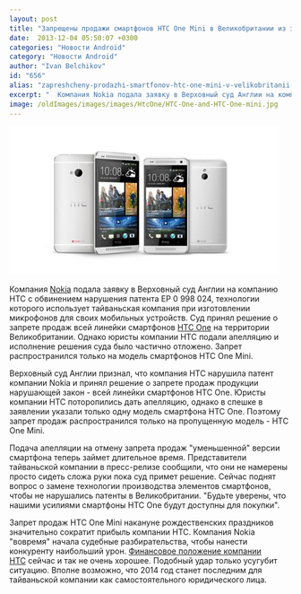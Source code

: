 ```yaml
---
layout: post
title: "Запрещены продажи смартфонов HTC One Mini в Великобритании из за претензий Nokia"
date:  2013-12-04 05:50:07 +0300
categories: "Новости Android"
category: "Новости Android"
author: "Ivan Belchikov"
id: "656"
alias: "zapreshcheny-prodazhi-smartfonov-htc-one-mini-v-velikobritanii-iz-za-pretenzij-nokia"
excerpt: "  Компания Nokia подала заявку в Верховный суд Англии на компанию HTC с обвинением нарушения патента EP 0 998 024, технологии которого использует тайваньская компания при изготовлении микрофонов для своих мобильных устройств. Суд принял решение о запрете продаж всей линейки смартфонов HTC One на территории Великобритании. Однако юристы компании HTC подали апелляцию и исполнение решения суда было частично отложено. Запрет распространился только на модель смартфонов HTC One Mini."
image: /oldImages/images/images/HtcOne/HTC-One-and-HTC-One-mini.jpg
---
```

<img src="/oldImages/images/images/HtcOne/HTC-One-and-HTC-One-mini.jpg" alt="Смартфоны HTC One" />  

Компания <a href="index.php?option=com_content&amp;view=article&amp;id=416&amp;catid=8&amp;Itemid=102">Nokia</a> подала заявку в Верховный суд Англии на компанию HTC с обвинением нарушения патента EP 0 998 024, технологии которого использует тайваньская компания при изготовлении микрофонов для своих мобильных устройств. Суд принял решение о запрете продаж всей линейки смартфонов <a href="index.php?option=com_content&amp;view=article&amp;id=288&amp;catid=8&amp;Itemid=102">HTC One</a> на территории Великобритании. Однако юристы компании HTC подали апелляцию и исполнение решения суда было частично отложено. Запрет распространился только на модель смартфонов HTC One Mini.


Верховный суд Англии признал, что компания HTC нарушила патент компании Nokia и принял решение о запрете продаж продукции нарушающей закон - всей линейки смартфонов HTC One. Юристы компании HTC поторопились дать апелляцию, однако в спешке в заявлении указали только одну модель смартфона HTC One. Поэтому запрет продаж распространился только на пропущенную модель - HTC One Mini. 

Подача апелляции на отмену запрета продаж "уменьшенной" версии смартфона теперь займет длительное время. Представители тайваньской компании в пресс-релизе сообщили, что они не намерены просто сидеть сложа руки пока суд примет решение. Сейчас поднят вопрос о замене технологии производства элементов смартфонов, чтобы не нарушались патенты в Великобритании. "Будьте уверены, что нашими усилиями смартфоны HTC One будут доступны для покупки". 

Запрет продаж HTC One Mini накануне рождественских праздников значительно сократит прибыль компании HTC. Компания Nokia "вовремя" начала судебные разбирательства, чтобы нанести конкуренту наибольший урон. <a href="index.php?option=com_content&amp;view=article&amp;id=578&amp;catid=8&amp;Itemid=102">Финансовое положение компании HTC</a> сейчас и так не очень хорошее. Подобный удар только усугубит ситуацию. Вполне возможно, что 2014 год станет последним для тайваньской компании как самостоятельного юридического лица.

 

